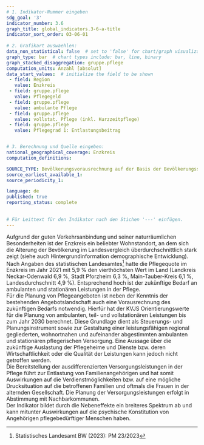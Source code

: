 ```yaml
---
# 1. Indikator-Nummer eingeben 
sdg_goal: '3' 
indicator_number: 3.6
graph_title: global_indicators.3-6-a-title
indicator_sort_order: 03-06-01
 
# 2. Grafikart auswaehlen: 
data_non_statistical: false  # set to 'false' for chart/graph visualization 
graph_type: bar  # chart types include: bar, line, binary 
graph_stacked_disaggregation: gruppe.pflege 
computation_units: Anzahl [absolut] 
data_start_values:  # initialize the field to be shown  
 - field: Region 
   value: Enzkreis
 - field: gruppe.pflege 
   value: Pflegegeld
 - field: gruppe.pflege 
   value: ambulante Pflege
 - field: gruppe.pflege 
   value: vollstat. Pflege (inkl. Kurzzeitpflege)
 - field: gruppe.pflege 
   value: Pflegegrad 1: Entlastungsbeitrag


# 3. Berechnung und Quelle eingeben: 
national_geographical_coverage: Enzkreis
computation_definitions: 

SOURCE_TYPE: Bevölkerungsvorausrechnung auf der Basis der Bevölkerungsstatistik zum 31.12.2020 sowie Pflegestatistik 2019 des Statistischen Landesamtes Baden-Württemberg; Berechnung und Darstellung der KVJS / Sozialplanung / Kreispflegeplanung.
source_earliest_available_1: 
source_periodicity_1: 

language: de   
published: true 
reporting_status: complete
 
 
# Für Leittext für den Indikator nach den Stichen '---' einfügen. 
---
```


Aufgrund der guten Verkehrsanbindung und seiner naturräumlichen Besonderheiten ist der Enzkreis ein beliebter Wohnstandort, an dem sich die Alterung der Bevölkerung im Landesvergleich überdurchschnittlich stark zeigt (siehe auch Hintergrundinformation demographische Entwicklung). Nach Angaben des statistischen Landesamtes[^1] hatte die Pflegequote im Enzkreis im Jahr 2021 mit 5,9 % den vierthöchsten Wert im Land (Landkreis Neckar-Odenwald 6,9 %, Stadt Pforzheim 6,3 %, Main-Tauber-Kreis 6,1 %, Landesdurchschnitt 4,9 %). Entsprechend hoch ist der zukünftige Bedarf an ambulanten und stationären Leistungen in der Pflege.<br>
Für die Planung von Pflegeangeboten ist neben der Kenntnis der bestehenden Angebotslandschaft auch eine Vorausrechnung des zukünftigen Bedarfs notwendig. Hierfür hat der KVJS Orientierungswerte für die Planung von ambulanten, teil- und vollstationären Leistungen bis zum Jahr 2030 berechnet. Diese Grundlage dient als Steuerungs- und Planungsinstrument sowie zur Gestaltung einer leistungsfähigen regional gegliederten, wohnortnahen und aufeinander abgestimmten ambulanten und stationären pflegerischen Versorgung. Eine Aussage über die zukünftige Auslastung der Pflegeheime und Dienste bzw. deren Wirtschaftlichkeit oder die Qualität der Leistungen kann jedoch nicht getroffen werden.<br>
Die Bereitstellung der ausdifferenzierten Versorgungsleistungen in der Pflege führt zur Entlastung von Familienangehörigen und hat somit Auswirkungen auf die Verdienstmöglichkeiten bzw. auf eine mögliche Drucksituation auf die betroffenen Familien und oftmals die Frauen in der alternden Gesellschaft. Die Planung der Versorgungsleistungen erfolgt in Abstimmung mit Nachbarkommunen.<br>
Der Indikator bildet durch die Nebeneffekte ein breiteres Spektrum ab und kann mitunter Auswirkungen auf die psychische Konstitution von Angehörigen pflegebedürftiger Menschen haben.

[^1]: Statistisches Landesamt BW (2023): PM 23/2023
